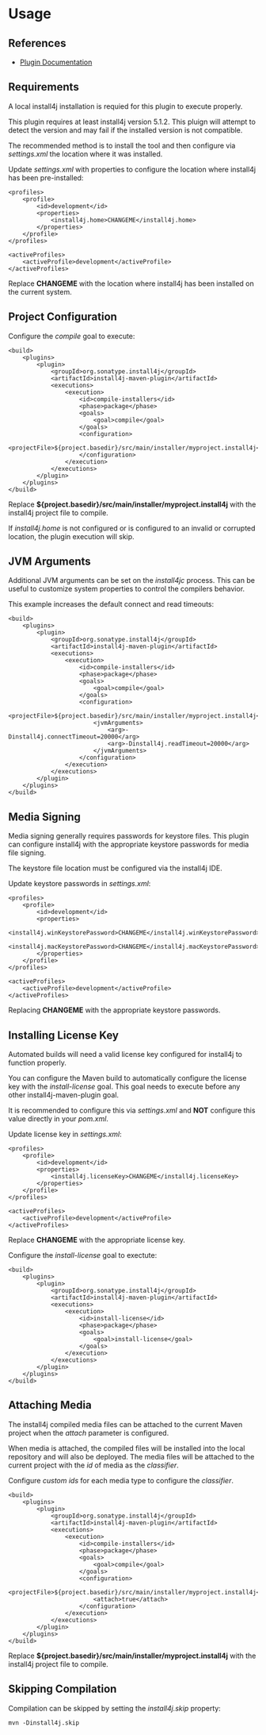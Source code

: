 <!--

    Copyright (c) 2012-present Sonatype, Inc. All rights reserved.

    This program is licensed to you under the Apache License Version 2.0,
    and you may not use this file except in compliance with the Apache License Version 2.0.
    You may obtain a copy of the Apache License Version 2.0 at http://www.apache.org/licenses/LICENSE-2.0.

    Unless required by applicable law or agreed to in writing,
    software distributed under the Apache License Version 2.0 is distributed on an
    "AS IS" BASIS, WITHOUT WARRANTIES OR CONDITIONS OF ANY KIND, either express or implied.
    See the Apache License Version 2.0 for the specific language governing permissions and limitations there under.

-->
# Usage

## References

* [Plugin Documentation](plugin-info.html)

## Requirements

A local install4j installation is requied for this plugin to execute properly.

This plugin requires at least install4j version 5.1.2.
This pluign will attempt to detect the version and may fail if the installed version is not compatible.

The recommended method is to install the tool and then configure via _settings.xml_ the location where it was installed.

Update _settings.xml_ with properties to configure the location where install4j has been pre-installed:

    <profiles>
        <profile>
            <id>development</id>
            <properties>
                <install4j.home>CHANGEME</install4j.home>
            </properties>
        </profile>
    </profiles>

    <activeProfiles>
        <activeProfile>development</activeProfile>
    </activeProfiles>

Replace __CHANGEME__ with the location where install4j has been installed on the current system.

## Project Configuration

Configure the _compile_ goal to execute:

    <build>
        <plugins>
            <plugin>
                <groupId>org.sonatype.install4j</groupId>
                <artifactId>install4j-maven-plugin</artifactId>
                <executions>
                    <execution>
                        <id>compile-installers</id>
                        <phase>package</phase>
                        <goals>
                            <goal>compile</goal>
                        </goals>
                        <configuration>
                            <projectFile>${project.basedir}/src/main/installer/myproject.install4j</projectFile>
                        </configuration>
                    </execution>
                </executions>
            </plugin>
        </plugins>
    </build>

Replace __${project.basedir}/src/main/installer/myproject.install4j__ with the install4j project file to compile.

If _install4j.home_ is not configured or is configured to an invalid or corrupted location, the plugin execution will skip.

## JVM Arguments

Additional JVM arguments can be set on the _install4jc_ process.  This can be useful to customize system properties
to control the compilers behavior.

This example increases the default connect and read timeouts:

    <build>
        <plugins>
            <plugin>
                <groupId>org.sonatype.install4j</groupId>
                <artifactId>install4j-maven-plugin</artifactId>
                <executions>
                    <execution>
                        <id>compile-installers</id>
                        <phase>package</phase>
                        <goals>
                            <goal>compile</goal>
                        </goals>
                        <configuration>
                            <projectFile>${project.basedir}/src/main/installer/myproject.install4j</projectFile>
                            <jvmArguments>
                                <arg>-Dinstall4j.connectTimeout=20000</arg>
                                <arg>-Dinstall4j.readTimeout=20000</arg>
                            </jvmArguments>
                        </configuration>
                    </execution>
                </executions>
            </plugin>
        </plugins>
    </build>

## Media Signing

Media signing generally requires passwords for keystore files.
This plugin can configure install4j with the appropriate keystore passwords for media file signing.

The keystore file location must be configured via the install4j IDE.

Update keystore passwords in _settings.xml_:

    <profiles>
        <profile>
            <id>development</id>
            <properties>
                <install4j.winKeystorePassword>CHANGEME</install4j.winKeystorePassword>
                <install4j.macKeystorePassword>CHANGEME</install4j.macKeystorePassword>
            </properties>
        </profile>
    </profiles>

    <activeProfiles>
        <activeProfile>development</activeProfile>
    </activeProfiles>

Replacing __CHANGEME__ with the appropriate keystore passwords.

## Installing License Key

Automated builds will need a valid license key configured for install4j to function properly.

You can configure the Maven build to automatically configure the license key with the _install-license_ goal.
This goal needs to execute before any other install4j-maven-plugin goal.

It is recommended to configure this via _settings.xml_ and __NOT__ configure this value directly in your _pom.xml_.

Update license key in _settings.xml_:

    <profiles>
        <profile>
            <id>development</id>
            <properties>
                <install4j.licenseKey>CHANGEME</install4j.licenseKey>
            </properties>
        </profile>
    </profiles>

    <activeProfiles>
        <activeProfile>development</activeProfile>
    </activeProfiles>

Replace __CHANGEME__ with the appropriate license key.

Configure the _install-license_ goal to exectute:

    <build>
        <plugins>
            <plugin>
                <groupId>org.sonatype.install4j</groupId>
                <artifactId>install4j-maven-plugin</artifactId>
                <executions>
                    <execution>
                        <id>install-license</id>
                        <phase>package</phase>
                        <goals>
                            <goal>install-license</goal>
                        </goals>
                    </execution>
                </executions>
            </plugin>
        </plugins>
    </build>

## Attaching Media

The install4j compiled media files can be attached to the current Maven project when the _attach_ parameter is configured.

When media is attached, the compiled files will be installed into the local repository and will also be deployed.
The media files will be attached to the current project with the _id_ of media as the _classifier_.

Configure _custom ids_ for each media type to configure the _classifier_.

    <build>
        <plugins>
            <plugin>
                <groupId>org.sonatype.install4j</groupId>
                <artifactId>install4j-maven-plugin</artifactId>
                <executions>
                    <execution>
                        <id>compile-installers</id>
                        <phase>package</phase>
                        <goals>
                            <goal>compile</goal>
                        </goals>
                        <configuration>
                            <projectFile>${project.basedir}/src/main/installer/myproject.install4j</projectFile>
                            <attach>true</attach>
                        </configuration>
                    </execution>
                </executions>
            </plugin>
        </plugins>
    </build>

Replace __${project.basedir}/src/main/installer/myproject.install4j__ with the install4j project file to compile.

## Skipping Compilation

Compilation can be skipped by setting the _install4j.skip_ property:

    mvn -Dinstall4j.skip

